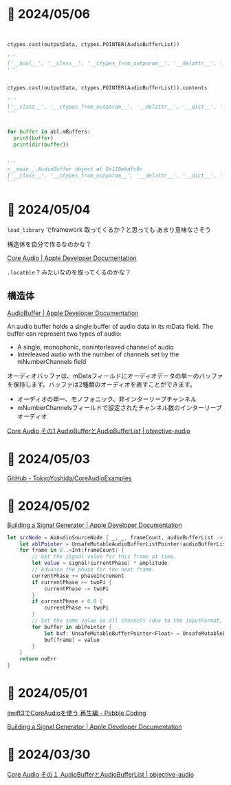# 📝 2024/05/06

```.py


ctypes.cast(outputData, ctypes.POINTER(AudioBufferList))

'''
['__bool__', '__class__', '__ctypes_from_outparam__', '__delattr__', '__delitem__', '__dict__', '__dir__', '__doc__', '__eq__', '__format__', '__ge__', '__getattribute__', '__getitem__', '__gt__', '__hash__', '__init__', '__init_subclass__', '__le__', '__lt__', '__module__', '__ne__', '__new__', '__reduce__', '__reduce_ex__', '__repr__', '__setattr__', '__setitem__', '__setstate__', '__sizeof__', '__str__', '__subclasshook__', '__weakref__', '_b_base_', '_b_needsfree_', '_objects', '_type_', 'contents']
'''


ctypes.cast(outputData, ctypes.POINTER(AudioBufferList)).contents

'''
['__class__', '__ctypes_from_outparam__', '__delattr__', '__dict__', '__dir__', '__doc__', '__eq__', '__format__', '__ge__', '__getattribute__', '__gt__', '__hash__', '__init__', '__init_subclass__', '__le__', '__lt__', '__module__', '__ne__', '__new__', '__reduce__', '__reduce_ex__', '__repr__', '__setattr__', '__setstate__', '__sizeof__', '__str__', '__subclasshook__', '__weakref__', '_b_base_', '_b_needsfree_', '_fields_', '_objects', 'mBuffers', 'mNumberBuffers']
'''

```




```.py

for buffer in abl.mBuffers:
  print(buffer)
  print(dir(buffer))


'''
<__main__.AudioBuffer object at 0x118ebdfc0>
['__class__', '__ctypes_from_outparam__', '__delattr__', '__dict__', '__dir__', '__doc__', '__eq__', '__format__', '__ge__', '__getattribute__', '__gt__', '__hash__', '__init__', '__init_subclass__', '__le__', '__lt__', '__module__', '__ne__', '__new__', '__reduce__', '__reduce_ex__', '__repr__', '__setattr__', '__setstate__', '__sizeof__', '__str__', '__subclasshook__', '__weakref__', '_b_base_', '_b_needsfree_', '_fields_', '_objects', 'mData', 'mDataByteSize', 'mNumberChannels']
'''

```

# 📝 2024/05/04


`load_library` でframework 取ってくるか？と思っても
あまり意味なさそう

構造体を自分で作るなのかな？

[Core Audio | Apple Developer Documentation](https://developer.apple.com/documentation/coreaudio?language=objc)


`.locatble` ? みたいなのを取ってくるのかな？


## 構造体


[AudioBuffer | Apple Developer Documentation](https://developer.apple.com/documentation/coreaudiotypes/audiobuffer?language=objc)


An audio buffer holds a single buffer of audio data in its mData field. The buffer can represent two types of audio:

- A single, monophonic, noninterleaved channel of audio
- Interleaved audio with the number of channels set by the mNumberChannels field

オーディオバッファは、mDataフィールドにオーディオデータの単一のバッファを保持します。バッファは2種類のオーディオを表すことができます。

- オーディオの単一、モノフォニック、非インターリーブチャンネル
- mNumberChannelsフィールドで設定されたチャンネル数のインターリーブオーディオ


[Core Audio その1 AudioBufferとAudioBufferList | objective-audio](kVariableLengthArray)


# 📝 2024/05/03

[GitHub - TokyoYoshida/CoreAudioExamples](https://github.com/TokyoYoshida/CoreAudioExamples)




# 📝 2024/05/02

[Building a Signal Generator | Apple Developer Documentation](https://developer.apple.com/documentation/avfaudio/audio_engine/building_a_signal_generator)


```.swift
let srcNode = AVAudioSourceNode { _, _, frameCount, audioBufferList -> OSStatus in
    let ablPointer = UnsafeMutableAudioBufferListPointer(audioBufferList)
    for frame in 0..<Int(frameCount) {
        // Get the signal value for this frame at time.
        let value = signal(currentPhase) * amplitude
        // Advance the phase for the next frame.
        currentPhase += phaseIncrement
        if currentPhase >= twoPi {
            currentPhase -= twoPi
        }
        if currentPhase < 0.0 {
            currentPhase += twoPi
        }
        // Set the same value on all channels (due to the inputFormat, there's only one channel though).
        for buffer in ablPointer {
            let buf: UnsafeMutableBufferPointer<Float> = UnsafeMutableBufferPointer(buffer)
            buf[frame] = value
        }
    }
    return noErr
}
```

# 📝 2024/05/01

[swift3でCoreAudioを使う 再生編 - Pebble Coding](https://pebble8888.hatenablog.com/entry/2015/12/05/192914)

[Building a Signal Generator | Apple Developer Documentation](https://developer.apple.com/documentation/avfaudio/audio_engine/building_a_signal_generator)

# 📝 2024/03/30

[Core Audio その１ AudioBufferとAudioBufferList | objective-audio](https://objective-audio.jp/2008/03/22/core-audio-audiobufferaudiobuf/)
